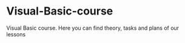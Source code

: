 # Visual-Basic-course
Visual Basic course. Here you can find theory, tasks and plans of our lessons
